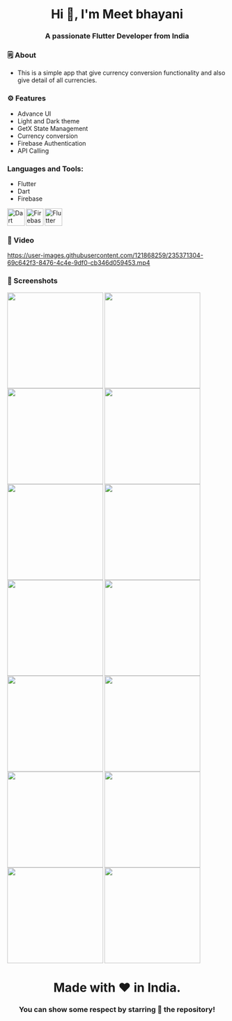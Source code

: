 <h1 align="center">Hi 👋, I'm Meet bhayani</h1>
<h3 align="center">A passionate Flutter Developer from India</h3>


<h3 align="left">🗒 About</h3>

- This is a simple app that give currency conversion functionality and also give detail of all currencies.


<h3 align="left">⚙️ Features</h3>

- Advance UI
- Light and Dark theme
- GetX State Management
- Currency conversion
- Firebase Authentication
- API Calling


<h3 align="left">Languages and Tools:</h3>

- Flutter
- Dart
- Firebase

<img align="left" src="https://www.vectorlogo.zone/logos/dartlang/dartlang-icon.svg" alt="Dart" width="40" height="40">
<img align="left" src="https://www.vectorlogo.zone/logos/firebase/firebase-icon.svg" alt="Firebase" width="40" height="40">
<img src="https://www.vectorlogo.zone/logos/flutterio/flutterio-icon.svg" alt="Flutter" width="40" height="40">


<h3 align="left">📲 Video</h3>

https://user-images.githubusercontent.com/121868259/235371304-69c642f3-8476-4c4e-9df0-cb346d059453.mp4


<h3 align="left">📲 Screenshots</h3>

<img align="left" src="https://user-images.githubusercontent.com/121868259/235367613-237d0b8c-0800-4fc0-82c8-9b90f79dd7ad.jpeg" width="220px">
<img align="left" src="https://user-images.githubusercontent.com/121868259/235367618-de1d7137-93f7-425f-814b-3f14fa02a5ac.jpeg" width="220px">
<img src="https://user-images.githubusercontent.com/121868259/235367625-2ece3cb7-2215-4c3f-9a48-68c303ec3329.jpeg" width="220px">
<img align="left" src="https://user-images.githubusercontent.com/121868259/235367628-eeb716c8-be5d-4158-b567-2b67f35f16d7.jpeg" width="220px">
<img align="left" src="https://user-images.githubusercontent.com/121868259/235367634-e54778b2-ca6a-47d2-beb5-519013270eac.jpeg" width="220px">
<img src="https://user-images.githubusercontent.com/121868259/235367643-ebaa26d8-bfad-4239-9a11-89e1757851f5.jpeg" width="220px">
<img align="left" src="https://user-images.githubusercontent.com/121868259/235367649-4d740097-a993-4640-a102-e92ef33230f5.jpeg" width="220px">
<img align="left" src="https://user-images.githubusercontent.com/121868259/235367655-262df2f9-1051-4446-ac40-fa2826cf92a3.jpeg" width="220px">
<img src="https://user-images.githubusercontent.com/121868259/235367660-c31e9fc9-8201-4ae5-bb14-d56026e03669.jpeg" width="220px">
<img align="left" src="https://user-images.githubusercontent.com/121868259/235367662-d4e5b1e6-358f-411f-8dee-831b4d6b6a70.jpeg" width="220px">
<img align="left" src="https://user-images.githubusercontent.com/121868259/235367676-e86c73c4-2578-4cba-ba81-f9919cad463a.jpeg" width="220px">
<img src="https://user-images.githubusercontent.com/121868259/235367684-5daaee21-13df-4f90-9364-bc1e8db598ef.jpeg" width="220px">
<img align="left" src="https://user-images.githubusercontent.com/121868259/235367691-80490e40-9b75-4c70-b2de-78a5b786d0e1.jpeg" width="220px">
<img src="https://user-images.githubusercontent.com/121868259/235367698-a974bf93-4be4-4ec2-bd49-da4e587c45cf.jpeg" width="220px">



<h1 align="center">Made with ❤️ in India.</h1>
<h3 align="center">You can show some respect by starring 🌟 the repository!</h3>
